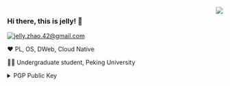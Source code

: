 <img align='right' src="https://github-readme-stats-git-masterrstaa-rickstaa.vercel.app/api?username=jellllly420&hide_border=true&show_icons=true&theme=transparent">

### Hi there, this is jelly! 👋

[![jelly.zhao.42@gmail.com](https://img.shields.io/static/v1?label=jelly.zhao.42@gmail.com&message=%20&color=blue&logo=gmail&style=flat-square&logoColor=white)](mailto:jelly.zhao.42@gmail.com)

❤️ PL, OS, DWeb, Cloud Native

👨‍🎓 Undergraduate student, Peking University

<details>
  <summary>PGP Public Key</summary>
  
  ```
 -----BEGIN PGP PUBLIC KEY BLOCK-----

mQGNBGPpBIYBDAClxBk+XcKTXwYaKJfxGXKtV1PmPRqoQrlCWLYugjnV7og38lE6
vqoG/7JZ9mNSo4ccqCSQJgYmfT5Q51gcx8sfiKGZFc69Hvly4S6QEUoj2j58ObN+
DMLNcgh5Z5YnXDxsIN2nBcYT8xN7zBHBfLWSdes9SOmoD1E2XDq6XJ3vix2JZyH4
MrTUi8tNFhxxqBK3zJCiUzD1h8cbk3lMJG2S541eNd4Rs06alREkIG+Oinp93ixl
5ssZksQLfS3uOia59oHnjXWnKzfth450/qzyXAGG9ncalbuGQMKyHshGG9KgasPX
zSzX829BfWHPFCC/XAKsWHVy3zlPw6zKTa40EGF0rglTwY7nLwAYKMguyPz/xz7f
trCVGVm/jhgHvdAXvEVOJtJEfwB9h8OM/qkLErfWoGdG3+hF4y9+iLAldV/fHARg
OT++seAFZCBKwmhZbZA8pHpIOmVwek5uGzJsOUUILBKZlIpqq+E7/mld9BaJsMJ0
dGkT+yAhuoPGgXMAEQEAAbQiWmhhbyBaZWp1biA8ejI2MjkzNjU1OTRAZ21haWwu
Y29tPokB1AQTAQoAPhYhBCumUw/Yj+BUyyffv3ZHz3oZWXRdBQJj6QSGAhsDBQkD
wmcABQsJCAcCBhUKCQgLAgQWAgMBAh4BAheAAAoJEHZHz3oZWXRdPqkMAJ6b/SaV
nFkxbartbu/d6v37SjZ3epydN+dHbHq/9MPekNdVaWieBUql8tAOpT2pU26mPxsd
vKu2fs94fGAoq/kQRDeKTqIG+WIzVsG4ev97IQGPYbdO/ZnQAnYihZDkCmUepIOe
myjzt2v2OZCYvAi9TeLFw2mCgRkJAJAcKDOjf0z3L6DnJn8AC+kVTfBLZ1CUQZXP
HCBBQ71AlDHe0FTZWkV3gUrVqz5h9DeLZ45KaioBBxp63IK38duVcFhXBLRKjDFF
3+FE5rEHqJos2A948DLiohVvF2CAOspgb9Y1t9SJp1531QgvOVvNU1wdb4eUeqty
a9jCeTfXhlkCAtLP42yA8CAiOVuKMmka0+XEaynd74lFjTu7d+E82MoYi3+dtOCD
h9VpdW7yHLo3J0sPx0Kw7lcDQzuGt0azlDaogJbbVHuZgW3qOxEswzNG+ythSsaQ
Te/tMagoY2d+agpMQvlLx9QE/KTcXSbI8J7+K7MeiwvnGy7X59pkB4M0trkBjQRj
6QSGAQwA+l9jQqDv1MypILsGdiuSiLyt79lWYe35xP2wjxXiFfi/3r8Y3aPwDWCJ
YPfvlIgahPT4cr+07c6O40/1ejoNXbzAYOhcy+VdOwN5K8xanJIab7I3Yob3CSqk
W7xMyKwIDWTF58sgdszG9UigM3pkeUH3MtB9ttb9FBNUrfx0+e7vycbRwXLNGAgJ
zYHu01peiXzopEn1zqsU5XIf6JK0CeuaTKTjTbsB7tyltkFKN6+og0hF+tC1BtGE
h9+RFT5Nq3VKAyt33eLuoMgr5jxp0TetVj++39jVhna+KbXCnxFL8F2htIM/MRX/
ExjfhUnTDD6YscqQ0kiQgLZRB/kxvMwXiQka6xmHjBumC12BlShITeEcMNUe6dpt
D6YDhMLTZ7LNHJBjUMK8VPs37USADBGlFf5NL9oR2/t3jHbd/kHsHTICytqUPWo5
oho3Y+S1DK6wA/NSf7XYU+d+9EvUGbRz3L2qVyJLiP3tHCh7Kolx9KY/27XzFl2h
qvVCI003ABEBAAGJAbwEGAEKACYWIQQrplMP2I/gVMsn3792R896GVl0XQUCY+kE
hgIbDAUJA8JnAAAKCRB2R896GVl0XXvXC/9tN+OpAEQiaThXzJ5A2VJ3HuZmjSKx
Sr8TW7ORlAm2GZhwaz932lKR3X5bSRiRneaErtCzpZ1+Rr4DkyLcXeqagagKXbRZ
rUDYEO1rvYKYPduzcED1+76sgR1ehIHu1P1tx6kKx4YLliew6TDxy1PNqRVU+zF4
BlnxUw/FmuysvIHlBdLv7osO1tGKwsvfOlzq2gGFN/MVV2tKpCiwwXVxqQpgQdrX
5c7x4OvtGY92//dOLs+VoiZmjwY+SVhRFAiiwlueoeMRsTJ12AkJ8ftu10N1psso
rymz8eqPA+n3HjeIk5wgksHdFid6FIoAVRQ13h/ucI0CkhMtFWrbiBJVqf9KA7FL
1GrJPwH/4k3+ugEGqKBBYaiRoMfSl4Di9kVf7j9aOLtk2/loPBPmPLloC3/d+AyX
lHsy0koqbmRi15OPLsm+2UTr9lI5VL0LTQVBYHGvlqzxUqyp+ylZyJHMV2cLHxPf
5Ajto+E1F1m/ApJ087vs3rdi/GC6do6a8iw=
=mHUF
-----END PGP PUBLIC KEY BLOCK-----
  ```
</details>
